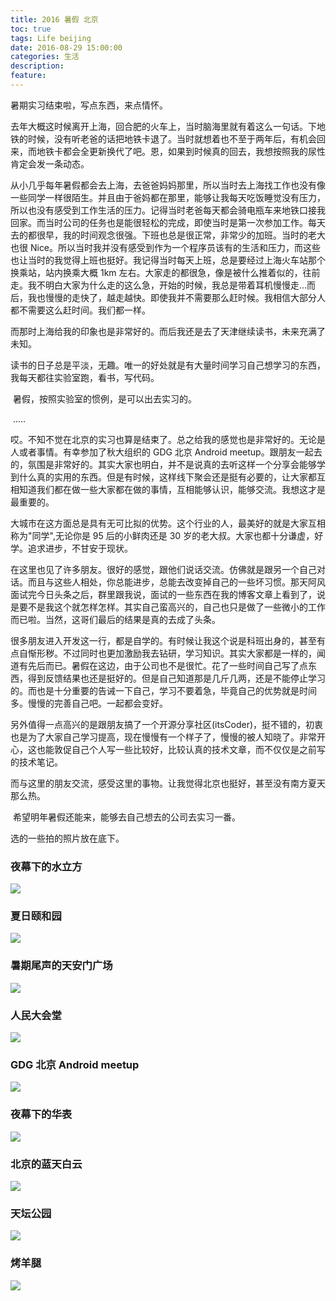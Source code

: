 ```yaml
---
title: 2016 暑假 北京 
toc: true
tags: Life beijing
date: 2016-08-29 15:00:00
categories: 生活
description:
feature:
---
```


暑期实习结束啦，写点东西，来点情怀。

<!--more-->

​	去年大概这时候离开上海，回合肥的火车上，当时脑海里就有着这么一句话。下地铁的时候，没有听老爸的话把地铁卡退了。当时就想着也不至于两年后，有机会回来，而地铁卡都会全更新换代了吧。恩，如果到时候真的回去，我想按照我的尿性肯定会发一条动态。

​	从小几乎每年暑假都会去上海，去爸爸妈妈那里，所以当时去上海找工作也没有像一些同学一样很陌生。并且由于爸妈都在那里，能够让我每天吃饭睡觉没有压力，所以也没有感受到工作生活的压力。记得当时老爸每天都会骑电瓶车来地铁口接我回家。而当时公司的任务也是能很轻松的完成，即使当时是第一次参加工作。每天去的都很早，我的时间观念很强。下班也总是很正常，非常少的加班。当时的老大也很 Nice。所以当时我并没有感受到作为一个程序员该有的生活和压力，而这些也让当时的我觉得上班也挺好。我记得当时每天上班，总是要经过上海火车站那个换乘站，站内换乘大概 1km 左右。大家走的都很急，像是被什么推着似的，往前走。我不明白大家为什么走的这么急，开始的时候，我总是带着耳机慢慢走...而后，我也慢慢的走快了，越走越快。即使我并不需要那么赶时候。我相信大部分人都不需要这么赶时间。我们都一样。

​	而那时上海给我的印象也是非常好的。而后我还是去了天津继续读书，未来充满了未知。

​	读书的日子总是平淡，无趣。唯一的好处就是有大量时间学习自己想学习的东西，我每天都往实验室跑，看书，写代码。

​	暑假，按照实验室的惯例，是可以出去实习的。

​	.....

​	哎。不知不觉在北京的实习也算是结束了。总之给我的感觉也是非常好的。无论是人或者事情。有幸参加了秋大组织的 GDG 北京 Android meetup。跟朋友一起去的，氛围是非常好的。其实大家也明白，并不是说真的去听这样一个分享会能够学到什么真的实用的东西。但是有时候，这样线下聚会还是挺有必要的，让大家都互相知道我们都在做一些大家都在做的事情，互相能够认识，能够交流。我想这才是最重要的。

​	大城市在这方面总是具有无可比拟的优势。这个行业的人，最美好的就是大家互相称为"同学",无论你是 95 后的小鲜肉还是 30 岁的老大叔。大家也都十分谦虚，好学。追求进步，不甘安于现状。

​	在这里也见了许多朋友。很好的感觉，跟他们说话交流。仿佛就是跟另一个自己对话。而且与这些人相处，你总能进步，总能去改变掉自己的一些坏习惯。那天阿风面试完今日头条之后，群里跟我说，面试的一些东西在我的博客文章上看到了，说是要不是我这个就怎样怎样。其实自己蛮高兴的，自己也只是做了一些微小的工作而已啦。当然，这哥们最后的结果是真的去成了头条。

​	很多朋友进入开发这一行，都是自学的。有时候让我这个说是科班出身的，甚至有点自惭形秽。不过同时也更加激励我去钻研，学习知识。其实大家都是一样的，闻道有先后而已。暑假在这边，由于公司也不是很忙。花了一些时间自己写了点东西，得到反馈结果也还是挺好的。但是自己知道那是几斤几两，还是不能停止学习的。而也是十分重要的告诫一下自己，学习不要着急，毕竟自己的优势就是时间多。慢慢的完善自己吧。一起都会变好。

​	另外值得一点高兴的是跟朋友搞了一个开源分享社区(itsCoder)，挺不错的，初衷也是为了大家自己学习提高，现在慢慢有一个样子了，慢慢的被人知晓了。非常开心，这也能敦促自己个人写一些比较好，比较认真的技术文章，而不仅仅是之前写的技术笔记。

​	而与这里的朋友交流，感受这里的事物。让我觉得北京也挺好，甚至没有南方夏天那么热。

​	希望明年暑假还能来，能够去自己想去的公司去实习一番。



选的一些拍的照片放在底下。

### 夜幕下的水立方

![](http://7xrl8j.com1.z0.glb.clouddn.com/IMG_0136.JPG)

### 夏日颐和园

![](http://7xrl8j.com1.z0.glb.clouddn.com/IMG_0327.JPG)

### 暑期尾声的天安门广场

![](http://7xrl8j.com1.z0.glb.clouddn.com/IMG_0362.JPG)



### 人民大会堂

![](http://7xrl8j.com1.z0.glb.clouddn.com/IMG_0358.JPG)

### GDG 北京 Android meetup

![](http://ww3.sinaimg.cn/large/b10d1ea5gw1f776nky3ngj20sg0iztdh.jpg)



### 夜幕下的华表

![](http://ww1.sinaimg.cn/large/b10d1ea5gw1f7773ps25lj20u0190ag0.jpg)

### 北京的蓝天白云

![](http://ww3.sinaimg.cn/large/b10d1ea5gw1f7778i9y8lj21kw1kw1kx.jpg)

### 天坛公园

![](http://7xrl8j.com1.z0.glb.clouddn.com/IMG_0180.JPG)

### 烤羊腿

![](http://7xrl8j.com1.z0.glb.clouddn.com/IMG_20160821_175752.jpg)